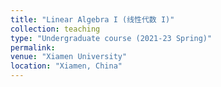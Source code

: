 ```yaml
---
title: "Linear Algebra I (线性代数 I)"
collection: teaching
type: "Undergraduate course (2021-23 Spring)"
permalink: 
venue: "Xiamen University"
location: "Xiamen, China"
---
```

